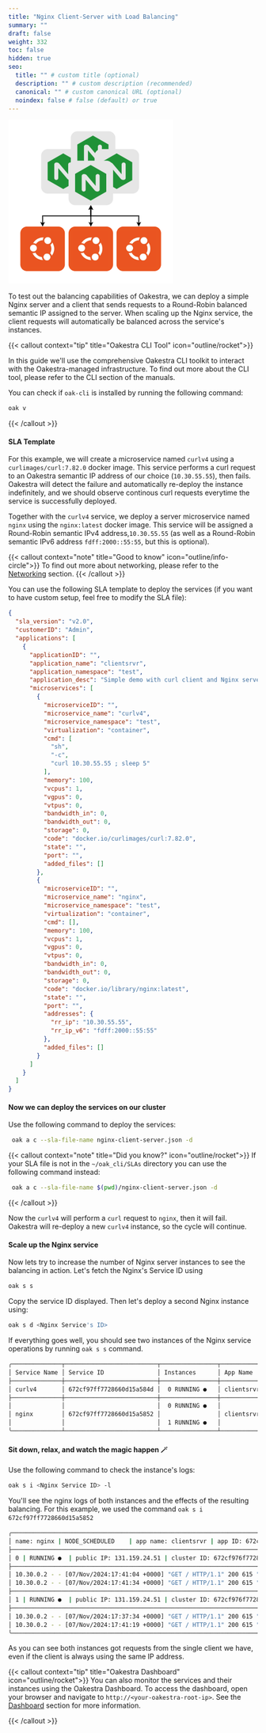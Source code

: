 ```yaml
---
title: "Nginx Client-Server with Load Balancing"
summary: ""
draft: false
weight: 332
toc: false
hidden: true
seo:
  title: "" # custom title (optional)
  description: "" # custom description (recommended)
  canonical: "" # custom canonical URL (optional)
  noindex: false # false (default) or true
---
```


![Nginx Balancing](balancing.png)

To test out the balancing capabilities of Oakestra, we can deploy a simple Nginx server and a client that sends requests to a Round-Robin balanced semantic IP assigned to the server. When scaling up the Nginx service, the client requests will automatically be balanced across the service's instances.

{{< callout context="tip" title="Oakestra CLI Tool" icon="outline/rocket">}}

In this guide we'll use the comprehensive Oakestra CLI toolkit to interact with the Oakestra-managed infrastructure. To find out more about the CLI tool, please refer to the CLI section of the manuals.

You can check if `oak-cli` is installed by running the following command:

```bash
oak v
```

 {{< /callout >}}

#### SLA Template

For this example, we will create a microservice named `curlv4` using a `curlimages/curl:7.82.0` docker image. This service performs a curl request to an Oakestra semantic IP address of our choice (`10.30.55.55`), then fails. Oakestra will detect the failure and automatically re-deploy the instance indefinitely, and we should observe continous curl requests everytime the service is successfully deployed.

Together with the `curlv4` service, we deploy a server microservice named `nginx` using the `nginx:latest` docker image. This service will be assigned a Round-Robin semantic IPv4 address,`10.30.55.55` (as well as a Round-Robin semantic IPv6 address `fdff:2000::55:55`, but this is optional).

{{< callout context="note" title="Good to know" icon="outline/info-circle">}}
To find out more about networking, please refer to the [Networking](/docs/manuals/networking-internals) section.
{{< /callout >}}

You can use the following SLA template to deploy the services (if you want to have custom setup, feel free to modify the SLA file):

```json {title="~/oak_cli/SLAs/nginx-client-server.json"}
{
  "sla_version": "v2.0",
  "customerID": "Admin",
  "applications": [
    {
      "applicationID": "",
      "application_name": "clientsrvr",
      "application_namespace": "test",
      "application_desc": "Simple demo with curl client and Nginx server",
      "microservices": [
        {
          "microserviceID": "",
          "microservice_name": "curlv4",
          "microservice_namespace": "test",
          "virtualization": "container",
          "cmd": [
            "sh",
            "-c",
            "curl 10.30.55.55 ; sleep 5"
          ],
          "memory": 100,
          "vcpus": 1,
          "vgpus": 0,
          "vtpus": 0,
          "bandwidth_in": 0,
          "bandwidth_out": 0,
          "storage": 0,
          "code": "docker.io/curlimages/curl:7.82.0",
          "state": "",
          "port": "",
          "added_files": []
        },
        {
          "microserviceID": "",
          "microservice_name": "nginx",
          "microservice_namespace": "test",
          "virtualization": "container",
          "cmd": [],
          "memory": 100,
          "vcpus": 1,
          "vgpus": 0,
          "vtpus": 0,
          "bandwidth_in": 0,
          "bandwidth_out": 0,
          "storage": 0,
          "code": "docker.io/library/nginx:latest",
          "state": "",
          "port": "",
          "addresses": {
            "rr_ip": "10.30.55.55",
            "rr_ip_v6": "fdff:2000::55:55"
          },
          "added_files": []
        }
      ]
    }
  ]
}
```

#### Now we can deploy the services on our cluster

Use the following command to deploy the services:

```bash
 oak a c --sla-file-name nginx-client-server.json -d
```

{{< callout context="note" title="Did you know?" icon="outline/rocket">}} If your SLA file is not in the `~/oak_cli/SLAs` directory you can use the following command instead:

```bash
 oak a c --sla-file-name $(pwd)/nginx-client-server.json -d
```

 {{< /callout >}}

Now the `curlv4` will perform a `curl` request to `nginx`, then it will fail. Oakestra will re-deploy a new `curlv4` instance, so the cycle will continue.

#### Scale up the Nginx service

Now lets try to increase the number of Nginx server instances to see the balancing in action.
Let's fetch the Nginx's Service ID using 
```bash
oak s s
```

Copy the service ID displayed. Then let's deploy a second Nginx instance using:
```bash
oak s d <Nginx Service's ID>
```

If everything goes well, you should see two instances of the Nginx service operations by running `oak s s` command.
```bash
╭──────────────┬──────────────────────────┬────────────────┬────────────┬──────────────────────────╮
│ Service Name │ Service ID               │ Instances      │ App Name   │ App ID                   │
├──────────────┼──────────────────────────┼────────────────┼────────────┼──────────────────────────┤
│ curlv4       │ 672cf97ff7728660d15a584d │  0 RUNNING ●   │ clientsrvr │ 672cf97fa3ba9aac11ea11af │
├──────────────┼──────────────────────────┼────────────────┼────────────┼──────────────────────────┤
│              │                          │  0 RUNNING ●   │            │                          │
│ nginx        │ 672cf97ff7728660d15a5852 │                │ clientsrvr │ 672cf97fa3ba9aac11ea11af │
│              │                          │  1 RUNNING ●   │            │                          │
╰──────────────┴──────────────────────────┴────────────────┴────────────┴──────────────────────────╯
```


#### Sit down, relax, and watch the magic happen 🪄
Use the following command to check the instance's logs:
```bash
oak s i <Nginx Service ID> -l
```
You'll see the nginx logs of both instances and the effects of the resulting balancing.
For this example, we used the command `oak s i 672cf97ff7728660d15a5852`

```bash
╭───────────────────────────────────────────────────────────────────────────────────────────────╮
│ name: nginx | NODE_SCHEDULED    | app name: clientsrvr | app ID: 672cf97fa3ba9aac11ea11af     │
├───────────────────────────────────────────────────────────────────────────────────────────────┤
│ 0 | RUNNING ●  | public IP: 131.159.24.51 | cluster ID: 672cf976f7728660d15a583e | Logs :     │
├───────────────────────────────────────────────────────────────────────────────────────────────┤
│ 10.30.0.2 - - [07/Nov/2024:17:41:04 +0000] "GET / HTTP/1.1" 200 615 "-" "curl/7.82.0-DEV" "-" │
│ 10.30.0.2 - - [07/Nov/2024:17:41:34 +0000] "GET / HTTP/1.1" 200 615 "-" "curl/7.82.0-DEV" "-" │
├───────────────────────────────────────────────────────────────────────────────────────────────┤
│ 1 | RUNNING ●  | public IP: 131.159.24.51 | cluster ID: 672cf976f7728660d15a583e | Logs :     │
├───────────────────────────────────────────────────────────────────────────────────────────────┤
│ 10.30.0.2 - - [07/Nov/2024:17:37:34 +0000] "GET / HTTP/1.1" 200 615 "-" "curl/7.82.0-DEV" "-" │
│ 10.30.0.2 - - [07/Nov/2024:17:41:19 +0000] "GET / HTTP/1.1" 200 615 "-" "curl/7.82.0-DEV" "-" │
╰───────────────────────────────────────────────────────────────────────────────────────────────╯
```

As you can see both instances got requests from the single client we have, even if the client is always using the same IP address. 

{{< callout context="tip" title="Oakestra Dashboard" icon="outline/rocket">}}
You can also monitor the services and their instances using the Oakestra Dashboard. To access the dashboard, open your browser and navigate to `http://<your-oakestra-root-ip>`. See the [Dashboard](/docs/getting-started/deploy-app/with-the-dashboard) section for more information.

 {{< /callout >}}